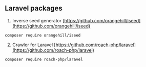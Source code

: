 ## Laravel packages

1. Inverse seed generator
[https://github.com/orangehill/iseed](https://github.com/orangehill/iseed)
```
composer require orangehill/iseed
```
2. Crawler for Laravel
[https://github.com/roach-php/laravel](https://github.com/roach-php/laravel)
```
composer require roach-php/laravel
```
